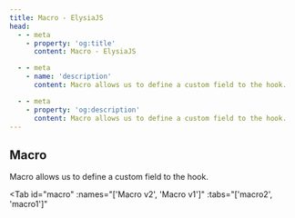 ```yaml
---
title: Macro - ElysiaJS
head:
  - - meta
    - property: 'og:title'
      content: Macro - ElysiaJS

  - - meta
    - name: 'description'
      content: Macro allows us to define a custom field to the hook.

  - - meta
    - property: 'og:description'
      content: Macro allows us to define a custom field to the hook.
---
```


## Macro

Macro allows us to define a custom field to the hook.

<Tab
	id="macro"
	:names="['Macro v2', 'Macro v1']"
	:tabs="['macro2', 'macro1']"
>

<template v-slot:macro1>


**Elysia.macro** allows us to compose custom heavy logic into a simple configuration available in hook, and **guard** with full type safety.

```typescript twoslash
import { Elysia } from 'elysia'

const plugin = new Elysia({ name: 'plugin' })
    .macro(({ onBeforeHandle }) => ({
        hi(word: string) {
            onBeforeHandle(() => {
                console.log(word)
            })
        }
    }))

const app = new Elysia()
    .use(plugin)
    .get('/', () => 'hi', {
        hi: 'Elysia'
    })
```

Accessing the path should log **"Elysia"** as the results.

### API

**macro** should return an object, each key is reflected to the hook, and the provided value inside the hook will be sent back as the first parameter.

In previous example, we create **hi** accepting a **string**.

We then assigned **hi** to **"Elysia"**, the value was then sent back to the **hi** function, and then the function added a new event to **beforeHandle** stack.

Which is an equivalent of pushing function to **beforeHandle** as the following:

```typescript
import { Elysia } from 'elysia'

const app = new Elysia()
    .get('/', () => 'hi', {
        beforeHandle() {
            console.log('Elysia')
        }
    })
```

**macro** shine when a logic is more complex than accepting a new function, for example creating an authorization layer for each route.

```typescript twoslash
// @filename: auth.ts
import { Elysia } from 'elysia'

export const auth = new Elysia()
    .macro(() => {
        return {
            isAuth(isAuth: boolean) {},
            role(role: 'user' | 'admin') {},
        }
    })

// @filename: index.ts
// ---cut---
import { Elysia } from 'elysia'
import { auth } from './auth'

const app = new Elysia()
    .use(auth)
    .get('/', () => 'hi', {
        isAuth: true,
        role: 'admin'
    })
```

The field can accept anything ranging from string to function, allowing us to create a custom life cycle event.

**macro** will be executed in order from top-to-bottom according to definition in hook, ensure that the stack should be handle in correct order.

### Parameters

**Elysia.macro** parameters to interact with the life cycle event as the following:

-   onParse
-   onTransform
-   onBeforeHandle
-   onAfterHandle
-   onError
-   onResponse
-   events - Life cycle store
    -   global: Life cycle of a global stack
    -   local: Life cycle of an inline hook (route)

Parameters start with **on** is a function to appends function into a life cycle stack.

While **events** is an actual stack that stores an order of the life-cycle event. You may mutate the stack directly or using the helper function provided by Elysia.

### Options

The life cycle function of an extension API accepts additional **options** to ensure control over life cycle events.

-   **options** (optional) - determine which stack
-   **function** - function to execute on the event

```typescript
import { Elysia } from 'elysia'

const plugin = new Elysia({ name: 'plugin' })
    .macro(({ onBeforeHandle }) => {
        return {
            hi(word: string) {
                onBeforeHandle(
                    { insert: 'before' }, // [!code ++]
                    () => {
                        console.log(word)
                    }
                )
            }
        }
    })
```

**Options** may accept the following parameter:

-   **insert**
    -   Where should the function be added
    -   value: **'before' | 'after'**
    -   @default: **'after'**
-   **stack**
    -   Determine which type of stack should be added
    -   value: **'global' | 'local'**
    -   @default: **'local'**

</template>

<template v-slot:macro2>

Macro allows us to define a custom field to the hook.

**Elysia.macro** allows us to compose custom heavy logic into a simple configuration available in hook, and **guard** with full type safety.

```typescript twoslash
import { Elysia } from 'elysia'

const plugin = new Elysia({ name: 'plugin' })
    .macro({
        hi(word: string) {
            return {
	            beforeHandle() {
	                console.log(word)
	            }
            }
        }
    })

const app = new Elysia()
    .use(plugin)
    .get('/', () => 'hi', {
        hi: 'Elysia'
    })
```

Accessing the path should log **"Elysia"** as the results.

### API

**macro** has the same API as hook.

In previous example, we create a **hi** macro accepting a **string**.

We then assigned **hi** to **"Elysia"**, the value was then sent back to the **hi** function, and then the function added a new event to **beforeHandle** stack.

Which is an equivalent of pushing function to **beforeHandle** as the following:

```typescript
import { Elysia } from 'elysia'

const app = new Elysia()
    .get('/', () => 'hi', {
        beforeHandle() {
            console.log('Elysia')
        }
    })
```

**macro** shine when a logic is more complex than accepting a new function, for example creating an authorization layer for each route.

```typescript twoslash
// @filename: auth.ts
import { Elysia } from 'elysia'

export const auth = new Elysia()
    .macro({
        isAuth(isAuth: boolean) {
           	return {
          		resolve() {
         			return {
            			user: 'saltyaom'
            		}
          		}
           	}
        },
        role(role: 'admin' | 'user') {
        	return {}
        }
    })

// @filename: index.ts
// ---cut---
import { Elysia } from 'elysia'
import { auth } from './auth'

const app = new Elysia()
    .use(auth)
    .get('/', ({ user }) => user, {
                          // ^?
        isAuth: true,
        role: 'admin'
    })
```

Macro v2 can also register a new property to the context, allowing us to access the value directly from the context.

The field can accept anything ranging from string to function, allowing us to create a custom life cycle event.

**macro** will be executed in order from top-to-bottom according to definition in hook, ensure that the stack should be handle in correct order.

</template>

</Tab>
